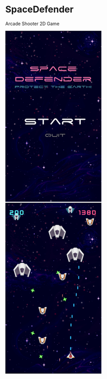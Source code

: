 # SpaceDefender
Arcade Shooter 2D Game

<div display: inline-block;>
  <img src="Images/Picture1.png" width="300">
  <img src="Images/Picture2.png" width="300">
</div>
